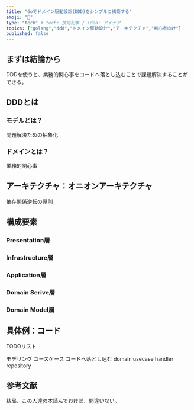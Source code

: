 ```yaml
---
title: "Goでドメイン駆動設計(DDD)をシンプルに構築する"
emoji: "🍖"
type: "tech" # tech: 技術記事 / idea: アイデア
topics: ["golang","ddd","ドメイン駆動設計","アーキテクチャ","初心者向け"]
published: false
---
```


## まずは結論から

DDDを使うと、業務的関心事をコードへ落とし込むことで課題解決することができる。

## DDDとは

### モデルとは？

問題解決ための抽象化

### ドメインとは？

業務的関心事

## アーキテクチャ：オニオンアーキテクチャ

依存関係逆転の原則

## 構成要素

### Presentation層

### Infrastructure層

### Application層

### Domain Serive層

### Domain Model層

## 具体例：コード

TODOリスト

モデリング
ユースケース
コードへ落とし込む
domain
usecase
handler
repository

## 参考文献

結局、この人達の本読んでおけば、間違いない。